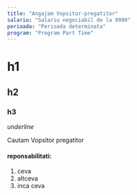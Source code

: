 ```yaml
---
title: "Angajam Vopsitor-pregatitor"
salariu: "Salariu negociabil de la 9999"
perioada: "Perioada determinata"
program: "Program Part Time"
---
```



# h1
## h2
### h3

_underline_


Cautam Vopsitor pregatitor

#### reponsabilitati:
 1. ceva
 2. altceva
 3. inca ceva


